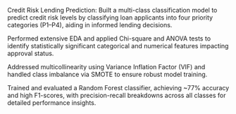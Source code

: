 Credit Risk Lending Prediction:
Built a multi-class classification model to predict credit risk levels by classifying loan applicants into four priority categories (P1–P4), aiding in informed lending decisions.

Performed extensive EDA and applied Chi-square and ANOVA tests to identify statistically significant categorical and numerical features impacting approval status.

Addressed multicollinearity using Variance Inflation Factor (VIF) and handled class imbalance via SMOTE to ensure robust model training.

Trained and evaluated a Random Forest classifier, achieving ~77% accuracy and high F1-scores, with precision-recall breakdowns across all classes for detailed performance insights.

